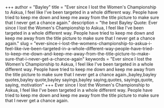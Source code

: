 +++
author = "Bayley"
title = "Ever since I lost the Women's Championship to Askua, I feel like I've been targeted in a whole different way. People have tried to keep me down and keep me away from the title picture to make sure that I never get a chance again."
description = "the best Bayley Quote: Ever since I lost the Women's Championship to Askua, I feel like I've been targeted in a whole different way. People have tried to keep me down and keep me away from the title picture to make sure that I never get a chance again."
slug = "ever-since-i-lost-the-womens-championship-to-askua-i-feel-like-ive-been-targeted-in-a-whole-different-way-people-have-tried-to-keep-me-down-and-keep-me-away-from-the-title-picture-to-make-sure-that-i-never-get-a-chance-again"
keywords = "Ever since I lost the Women's Championship to Askua, I feel like I've been targeted in a whole different way. People have tried to keep me down and keep me away from the title picture to make sure that I never get a chance again.,bayley,bayley quotes,bayley quote,bayley sayings,bayley saying,quotes, sayings,quote, saying, motivation"
+++
Ever since I lost the Women's Championship to Askua, I feel like I've been targeted in a whole different way. People have tried to keep me down and keep me away from the title picture to make sure that I never get a chance again.
